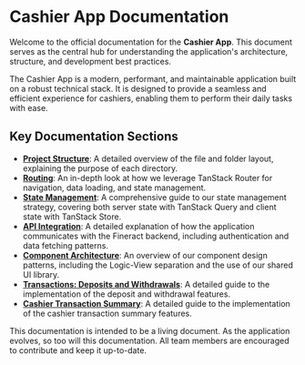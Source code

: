 # Cashier App Documentation

Welcome to the official documentation for the **Cashier App**. This document serves as the central hub for understanding the application's architecture, structure, and development best practices.

The Cashier App is a modern, performant, and maintainable application built on a robust technical stack. It is designed to provide a seamless and efficient experience for cashiers, enabling them to perform their daily tasks with ease.

## Key Documentation Sections

*   **[Project Structure](./project-structure.md)**: A detailed overview of the file and folder layout, explaining the purpose of each directory.
*   **[Routing](./routing.md)**: An in-depth look at how we leverage TanStack Router for navigation, data loading, and state management.
*   **[State Management](./state-management.md)**: A comprehensive guide to our state management strategy, covering both server state with TanStack Query and client state with TanStack Store.
*   **[API Integration](./api-integration.md)**: A detailed explanation of how the application communicates with the Fineract backend, including authentication and data fetching patterns.
*   **[Component Architecture](./component-architecture.md)**: An overview of our component design patterns, including the Logic-View separation and the use of our shared UI library.
*   **[Transactions: Deposits and Withdrawals](./transactions.md)**: A detailed guide to the implementation of the deposit and withdrawal features.
*   **[Cashier Transaction Summary](./cashier-transaction-summary.md)**: A detailed guide to the implementation of the cashier transaction summary features.

This documentation is intended to be a living document. As the application evolves, so too will this documentation. All team members are encouraged to contribute and keep it up-to-date.